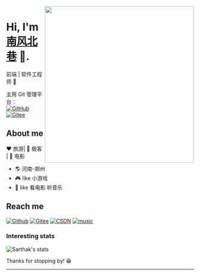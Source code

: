 <img align="right" width="400" height="420" src="https://cdn.pixabay.com/photo/2020/11/24/18/19/cat-5773481_1280.jpg">

# Hi, I'm [南风北巷](https://github.com/Sun-Blog) 👋.

前端 | 软件工程师 🤖

主用 Git 管理平台：<br/>
[![GitHub](https://img.shields.io/badge/GitHub-%E5%8D%97%E9%A3%8E%E5%8C%97%E5%B7%B7-red)](https://github.com/Sun-Blog)
[![Gitee](https://img.shields.io/badge/Gitee-%E5%8D%97%E9%A3%8E%E5%8C%97%E5%B7%B7-orange.svg)](https://gitee.com/Sun-Blog)

## About me

:heart: 旅游| :black_heart: 极客 | :blue_heart: 电影

- :earth_americas: 河南-郑州
- :video_game: like 小游戏
- :gem: like 看电影 听音乐

## Reach me

[![Github](https://img.shields.io/badge/GitHub-%E5%8D%97%E9%A3%8E%E5%8C%97%E5%B7%B7-red.svg)](https://github.com/Sun-Blog)
[![Gitee](https://img.shields.io/badge/Gitee-%E5%8D%97%E9%A3%8E%E5%8C%97%E5%B7%B7-orange.svg)](https://gitee.com/Sun-Blog)
[![CSDN](https://img.shields.io/badge/CSDN-%E5%8D%97%E9%A3%8E%E5%8C%97%E5%B7%B7-yellow.svg)](https://blog.csdn.net/qq_39264561)
[![music](https://img.shields.io/badge/Music-%E5%8D%97%E9%A3%8E%E5%8C%97%E5%B7%B7-green.svg)](https://music.163.com/)

### Interesting stats

![Sarthak's stats](https://github-readme-stats.vercel.app/api?username=Sun-Blog&show_icons=true)

Thanks for stopping by! 😁

---
